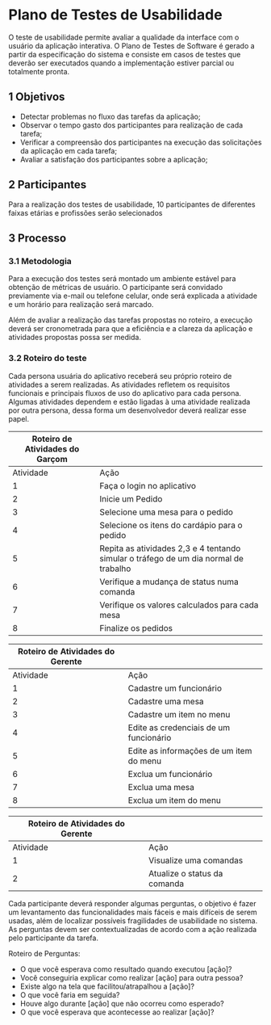 # Plano de Testes de Usabilidade 

O teste de usabilidade permite avaliar a qualidade da interface com o usuário da aplicação interativa. O Plano de Testes de Software é gerado a partir da especificação do sistema e consiste em casos de testes que deverão ser executados quando a implementação estiver parcial ou totalmente pronta. 

## 1 Objetivos  

* Detectar problemas no fluxo das tarefas da aplicação; 
* Observar o tempo gasto dos participantes para realização de cada tarefa; 
* Verificar a compreensão dos participantes na execução das solicitações da aplicação em cada tarefa; 
* Avaliar a satisfação dos participantes sobre a aplicação; 

## 2 Participantes  

 Para a realização dos testes de usabilidade, 10 participantes de diferentes faixas etárias e profissões serão selecionados  

## 3 Processo 

### 3.1 Metodologia 

Para a execução dos testes será montado um ambiente estável para obtenção de métricas de usuário. O participante será convidado previamente via e-mail ou telefone celular, onde será explicada a atividade e um horário para realização será marcado. 

Além de avaliar a realização das tarefas propostas no roteiro, a execução deverá ser cronometrada para que a eficiência e a clareza da aplicação e atividades propostas possa ser medida. 

### 3.2 Roteiro do teste 

Cada persona usuária do aplicativo receberá seu próprio roteiro de atividades a serem realizadas. As atividades refletem os requisitos funcionais e principais fluxos de uso do aplicativo para cada persona. Algumas atividades dependem e estão ligadas à uma atividade realizada por outra persona, dessa forma um desenvolvedor deverá realizar esse papel. 

 

|Roteiro de Atividades do Garçom||
|-------------------------------|-|
|Atividade|Ação|
| 1 | Faça o login no aplicativo |
| 2 | Inicie um Pedido  |
| 3 | Selecione uma mesa para o pedido|
| 4 | Selecione os itens do cardápio para o pedido |
| 5 | Repita as atividades 2,3 e 4 tentando simular o tráfego de um dia normal de trabalho |
| 6 | Verifique a mudança de status numa comanda |
| 7 | Verifique os valores calculados para cada mesa  |
| 8 | Finalize os pedidos  |

|Roteiro de Atividades do Gerente||
|-------------------------------|-|
|Atividade|Ação|
| 1 | Cadastre um funcionário |
| 2 | Cadastre uma mesa  |
| 3 | Cadastre um item no menu |
| 4 | Edite as credenciais de um funcionário |
| 5 | Edite as informações de um item do menu |
| 6 | Exclua um funcionário |
| 7 | Exclua uma mesa  |
| 8 | Exclua um item do menu  |

|Roteiro de Atividades do Gerente||
|-------------------------------|-|
|Atividade|Ação|
| 1 | Visualize uma comandas |
| 2 | Atualize o status da comanda   |

Cada participante deverá responder algumas perguntas, o objetivo é fazer um levantamento das funcionalidades mais fáceis e mais difíceis de serem usadas, além de localizar possíveis fragilidades de usabilidade no sistema. As perguntas devem ser contextualizadas de acordo com a ação realizada pelo participante da tarefa. 

Roteiro de Perguntas: 
* O que você esperava como resultado quando executou [ação]? 
* Você conseguiria explicar como realizar [ação] para outra pessoa? 
* Existe algo na tela que facilitou/atrapalhou a [ação]? 
* O que você faria em seguida? 
* Houve algo durante [ação] que não ocorreu como esperado? 
* O que você esperava que acontecesse ao realizar [ação]? 
